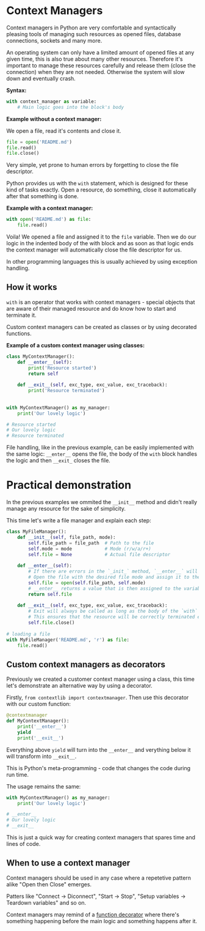 # Context Managers

Context managers in Python are very comfortable and syntactically pleasing tools of managing such resources as opened files,
database connections, sockets and many more.

An operating system can only have a limited amount of opened files at any given time, this is also true about many other resources.
Therefore it's important to manage these resources carefully and release them (close the connection) when they are not needed.
Otherwise the system will slow down and eventually crash.

**Syntax:**

```python
with context_manager as variable:
    # Main logic goes into the block's body
```

**Example without a context manager:**

We open a file, read it's contents and close it.

```python 
file = open('README.md')
file.read()
file.close()
```

Very simple, yet prone to human errors by forgetting to close the file descriptor.

Python provides us with the `with` statement, which is designed for these kind of tasks exactly.
Open a resource, do something, close it automatically after that something is done.

**Example with a context manager:**

```python
with open('README.md') as file:
    file.read()
```

Voila! We opened a file and assigned it to the `file` variable. Then we do our logic in the indented body of the with block
and as soon as that logic ends the context manager will automatically close the file descriptor for us.

In other programming languages this is usually achieved by using exception handling.

## How it works

`with` is an operator that works with context managers - special objects that are aware of their managed resource and do know
how to start and terminate it.

Custom context managers can be created as classes or by using decorated functions.

**Example of a custom context manager using classes:**

```python
class MyContextManager(): 
    def __enter__(self): 
        print('Resource started') 
        return self
      
    def __exit__(self, exc_type, exc_value, exc_traceback): 
        print('Resource terminated') 
  
  
with MyContextManager() as my_manager: 
    print('Our lovely logic') 

# Resource started
# Our lovely logic
# Resource terminated
```

File handling, like in the previous example, can be easily implemented with the same logic:
`__enter__` opens the file, the body of the `with` block handles the logic and then `__exit_` closes the file.

# Practical demonstration

In the previous examples we ommited the `__init__` method and didn't really manage any resource for the sake of simplicity.

This time let's write a file manager and explain each step:

```python
class MyFileManager(): 
    def __init__(self, file_path, mode): 
        self.file_path = file_path  # Path to the file
        self.mode = mode            # Mode (r/w/a/r+)
        self.file = None            # Actual file descriptor
          
    def __enter__(self): 
        # If there are errors in the `_init_` method, `__enter__` will not be called.
        # Open the file with the desired file mode and assign it to the object's file attribute.
        self.file = open(self.file_path, self.mode)
        # __enter__ returns a value that is then assigned to the variable following the `as` statement.
        return self.file
      
    def __exit__(self, exc_type, exc_value, exc_traceback): 
        # Exit will always be called as long as the body of the `with` block is reached.
        # This ensures that the resource will be correctly terminated even if the logic encounters errors.
        self.file.close() 
  
# loading a file  
with MyFileManager('README.md', 'r') as file: 
    file.read()
```

## Custom context managers as decorators

Previously we created a customer context manager using a class, this time let's demonstrate an alternative way by using a decorator.

Firstly, `from contextlib import contextmanager`. Then use this decorator with our custom function:

```python
@contextmanager
def MyContextManager():
    print('__enter__')
    yield
    print('__exit__')
```

Everything above `yield` will turn into the `__enter__` and verything below it will transform into `__exit__`.

This is Python's meta-programming - code that changes the code during run time.

The usage remains the same:

```python
with MyContextManager() as my_manager: 
    print('Our lovely logic') 

# __enter__
# Our lovely logic
# __exit__ 
```

This is just a quick way for creating context managers that spares time and lines of code.

## When to use a context manager

Context managers should be used in any case where a repetetive pattern alike "Open then Close" emerges.

Patters like "Connect -> Diconnect", "Start -> Stop", "Setup variables -> Teardown variables" and so on.

Context managers may remind of a [function decorator](https://github.com/EgorLu/PythonForNoobs/blob/main/concepts/decorators.md)
where there's something happening before the main logic and something happens after it.
